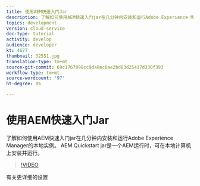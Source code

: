 ```yaml
---
title: 使用AEM快速入门Jar
description: 了解如何使用AEM快速入门jar在几分钟内安装和运行Adobe Experience Manager的本地实例。 AEM Quickstart jar是一个AEM运行时，可在本地计算机上安装并运行。
topics: development
version: cloud-service
doc-type: tutorial
activity: develop
audience: developer
kt: 4677
thumbnail: 32551.jpg
translation-type: tm+mt
source-git-commit: 69c1767098cc9da8ec0ae2bd83d25417d330f393
workflow-type: tm+mt
source-wordcount: '97'
ht-degree: 0%

---
```



# 使用AEM快速入门Jar

了解如何使用AEM快速入门jar在几分钟内安装和运行Adobe Experience Manager的本地实例。 AEM Quickstart jar是一个AEM运行时，可在本地计算机上安装并运行。

>[!VIDEO](https://video.tv.adobe.com/v/32551/?quality=12&learn=on)

有关更详细的设置